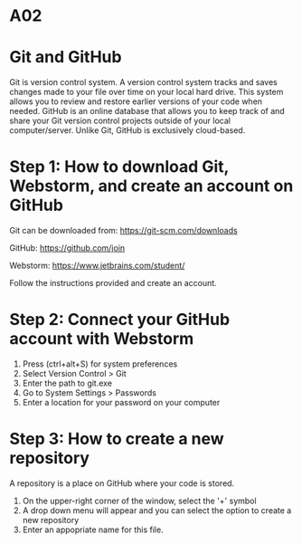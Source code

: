 # A02

# Git and GitHub
Git is version control system. A version control system tracks and saves changes made to your file over time on your local hard drive. This system allows you to review and restore earlier versions of your code when needed.
GitHub is an online database that allows you to keep track of and share your Git version control projects outside of your local computer/server. Unlike Git, GitHub is exclusively cloud-based.

# Step 1: How to download Git, Webstorm, and create an account on GitHub
Git can be downloaded from: https://git-scm.com/downloads

GitHub: https://github.com/join

Webstorm: https://www.jetbrains.com/student/

Follow the instructions provided and create an account.

# Step 2: Connect your GitHub account with Webstorm

1. Press (ctrl+alt+S) for system preferences
2. Select Version Control > Git
3. Enter the path to git.exe
4. Go to System Settings > Passwords
5. Enter a location for your password on your computer

# Step 3: How to create a new repository

A repository is a place on GitHub where your code is stored.
1. On the upper-right corner of the window, select the '+' symbol
2. A drop down menu will appear and you can select the option to create a new repository
3. Enter an appopriate name for this file.

